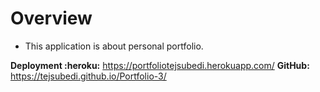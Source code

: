 # Overview
- This application is about personal portfolio.

**Deployment :heroku:** https://portfoliotejsubedi.herokuapp.com/ **GitHub:** https://tejsubedi.github.io/Portfolio-3/
